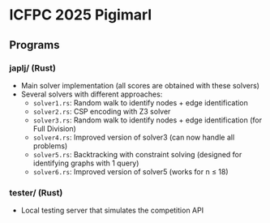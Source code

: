 # ICFPC 2025 Pigimarl

## Programs

### japlj/ (Rust)
- Main solver implementation (all scores are obtained with these solvers)
- Several solvers with different approaches:
  - `solver1.rs`: Random walk to identify nodes + edge identification
  - `solver2.rs`: CSP encoding with Z3 solver
  - `solver3.rs`: Random walk to identify nodes + edge identification (for Full Division)
  - `solver4.rs`: Improved version of solver3 (can now handle all problems)
  - `solver5.rs`: Backtracking with constraint solving (designed for identifying graphs with 1 query)
  - `solver6.rs`: Improved version of solver5 (works for n ≤ 18)

### tester/ (Rust)
- Local testing server that simulates the competition API
